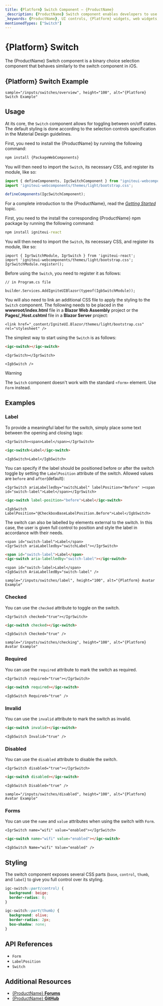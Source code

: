 ```yaml
---
title: {Platform} Switch Component – {ProductName}
_description: {ProductName} Switch component enables developers to use binary on/off or true/false data input functions within their applications.
_keywords: {ProductName}, UI controls, {Platform} widgets, web widgets, UI widgets, {Platform}, Native {Platform} Components Suite, Native {Platform} Controls, Native {Platform} Components Library, {Platform} Switch components, {Platform} Switch controls
mentionedTypes: ["Switch"]
---
```


# {Platform} Switch

The {ProductName} Switch component is a binary choice selection component that behaves similarly to the switch component in iOS.

## {Platform} Switch Example

`sample="/inputs/switches/overview", height="100", alt="{Platform} Switch Example"`


<div class="divider--half"></div>

## Usage

At its core, the `Switch` component allows for toggling between on/off states. The default styling is done according to the selection controls specification in the Material Design guidelines.

<!-- WebComponents -->
First, you need to install the {ProductName} by running the following command:

```cmd
npm install {PackageWebComponents}
```

You will then need to import the `Switch`, its necessary CSS, and register its module, like so:

```ts
import { defineComponents, IgcSwitchComponent } from "igniteui-webcomponents";
import 'igniteui-webcomponents/themes/light/bootstrap.css';

defineComponents(IgcSwitchComponent);
```

For a complete introduction to the {ProductName}, read the [*Getting Started*](../general-getting-started.md) topic.

<!-- end: WebComponents -->

<!-- React -->
First, you need to the install the corresponding {ProductName} npm package by running the following command:

```cmd
npm install igniteui-react
```

You will then need to import the `Switch`, its necessary CSS, and register its module, like so:

```tsx
import { IgrSwitchModule, IgrSwitch } from 'igniteui-react';
import 'igniteui-webcomponents/themes/light/bootstrap.css';
IgrSwitchModule.register();
```
<!-- end: React -->

<!-- Blazor -->

Before using the `Switch`, you need to register it as follows:


```razor
// in Program.cs file

builder.Services.AddIgniteUIBlazor(typeof(IgbSwitchModule));
```

You will also need to link an additional CSS file to apply the styling to the `Switch` component. The following needs to be placed in the **wwwroot/index.html** file in a **Blazor Web Assembly** project or the **Pages/_Host.cshtml** file in a **Blazor Server** project:

```razor
<link href="_content/IgniteUI.Blazor/themes/light/bootstrap.css" rel="stylesheet" />
```

<!-- end: Blazor -->

The simplest way to start using the `Switch` is as follows:

```html
<igc-switch></igc-switch>
```

```tsx
<IgrSwitch></IgrSwitch>
```

```razor
<IgbSwitch />
```

>[!WARNING]
> The `Switch` component doesn't work with the standard `<form>` element. Use `Form` instead.

## Examples

### Label

To provide a meaningful label for the switch, simply place some text between the opening and closing tags:

```tsx
<IgrSwitch><span>Label</span></IgrSwitch>
```

```html
<igc-switch>Label</igc-switch>
```

```razor
<IgbSwitch>Label</IgbSwitch>
```

You can specify if the label should be positioned before or after the switch toggle by setting the `LabelPosition` attribute of the switch. Allowed values are `before` and `after`(default):

```tsx
<IgrSwitch ariaLabelledby="switchLabel" labelPosition="Before" ><span id="switch-label">Label</span></IgrSwitch>
```

```html
<igc-switch label-position="before">Label</igc-switch>
```

```razor
<IgbSwitch LabelPosition="@CheckboxBaseLabelPosition.Before">Label</IgbSwitch>
```

The switch can also be labelled by elements external to the switch. In this case, the user is given full control to position and style the label in accordance with their needs.

```tsx
<span id="switch-label">Label</span>
<IgrSwitch ariaLabelledby="switchLabel"></IgrSwitch>
```

```html
<span id="switch-label">Label</span>
<igc-switch aria-labelledby="switch-label"></igc-switch>
```

```razor
<span id="switch-label>Label</span>
<IgbSwitch AriaLabelledBy="switch-label" />
```

`sample="/inputs/switches/label", height="100", alt="{Platform} Avatar Example"`



### Checked

You can use the `checked` attribute to toggle on the switch.

```tsx
<IgrSwitch checked="true"></IgrSwitch>
```

```html
<igc-switch checked></igc-switch>
```

```razor
<IgbSwitch Checked="true" />
```

`sample="/inputs/switches/checking", height="100", alt="{Platform} Avatar Example"`



### Required

You can use the `required` attribute to mark the switch as required.

```tsx
<IgrSwitch required="true"></IgrSwitch>
```

```html
<igc-switch required></igc-switch>
```

```razor
<IgbSwitch Required="true" />
```

### Invalid

You can use the `invalid` attribute to mark the switch as invalid.

```html
<igc-switch invalid></igc-switch>
```

```razor
<IgbSwitch Invalid="true" />
```

### Disabled

You can use the `disabled` attribute to disable the switch.

```tsx
<IgrSwitch disabled="true"></IgrSwitch>
```

```html
<igc-switch disabled></igc-switch>
```

```razor
<IgbSwitch Disabled="true" />
```

`sample="/inputs/switches/disabled", height="100", alt="{Platform} Avatar Example"`



### Forms

You can use the `name` and `value` attributes when using the switch with `Form`.

```tsx
<IgrSwitch name="wifi" value="enabled"></IgrSwitch>
```

```html
<igc-switch name="wifi" value="enabled"></igc-switch>
```

```razor
<IgbSwitch Name="wifi" Value="enabled" />
```

## Styling

The switch component exposes several CSS parts (`base`, `control`, `thumb`, and `label`) to give you full control over its styling.

```css
igc-switch::part(control) {
  background: beige;
  border-radius: 0;
}

igc-switch::part(thumb) {
  background: olive;
  border-radius: 2px;
  box-shadow: none;
}
```

<div class="divider--half"></div>


## API References

 - `Form`
 - `LabelPosition`
 - `Switch`

## Additional Resources

* [{ProductName} **Forums**]({ForumsLink})
* [{ProductName} **GitHub**]({GithubLink})